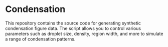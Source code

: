 # Condensation
This repository contains the source code for generating synthetic condensation figure data. The script allows you to control various parameters such as droplet size, density, region width, and more to simulate a range of condensation patterns.
